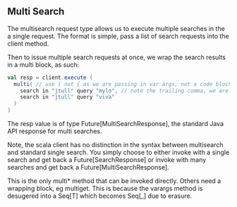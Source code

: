 ## Multi Search

The multisearch request type allows us to execute multiple searches in the a single request.
The format is simple, pass a list of search requests into the client method.

Then to issue multiple search requests at once, we wrap the search results in a multi block, as such:

```scala
val resp = client.execute (
  multi( // use ( not { as we are passing in var args, not a code block
    search in "jtull" query "mylo", // note the trailing comma, we are invoking a var args method
    search in "jtull" query "viva"
  )
)
```

The resp value is of type Future[MultiSearchResponse], the standard Java API response for multi searches.

Note, the scala client has no distinction in the syntax between multisearch and standard single search.
You simply choose to either invoke with a single search and get back a Future[SearchResponse] or 
invoke with many searches and get back a Future[MultiSearchResponse].

This is the only multi* method that can be invoked directly. Others need a wrapping block, eg multiget.
This is because the varargs method is desugered into a Seq[T] which becomes Seq[_] due to erasure.
